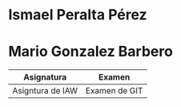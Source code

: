 # Ismael Peralta Pérez

# Mario Gonzalez Barbero 


| Asignatura         | Examen         |
|--------------------|----------------|
| Asigntura de IAW   | Examen de GIT  |